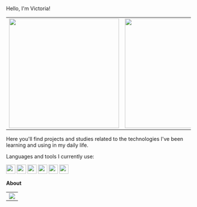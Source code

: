Hello, I'm Victoria!

<table>
  <tr>
    <td><img src="https://media1.tenor.com/m/y4Ie8h0H-TwAAAAd/cat-typing.gif" width="300"/></td>
    <td><img src="https://media1.tenor.com/m/FFkOPFbwhu0AAAAd/computer-funny.gif" height="300" width="300"/></td> 
  </tr>
</table>

Here you'll find projects and studies related to the technologies
I've been learning and using in my daily life.

Languages and tools I currently use:

<img loading="lazy" src="https://cdn.jsdelivr.net/gh/devicons/devicon@latest/icons/php/php-plain.svg" width="25" height="25"/> <img loading="lazy" src="https://cdn.jsdelivr.net/gh/devicons/devicon@latest/icons/java/java-plain-wordmark.svg" width="25" height="25" /> <img loading="lazy" src="https://cdn.jsdelivr.net/gh/devicons/devicon@latest/icons/javascript/javascript-original.svg" width="25" height="25"/> 
<img loading="lazy" src="https://cdn.jsdelivr.net/gh/devicons/devicon@latest/icons/postgresql/postgresql-original.svg"  width="25" height="25"/> <img loading="lazy" src="https://cdn.jsdelivr.net/gh/devicons/devicon@latest/icons/mysql/mysql-original.svg" width="25" height="25" /> 
<img loading="lazy" src="https://cdn.jsdelivr.net/gh/devicons/devicon@latest/icons/github/github-original.svg" width="25" height="25" />

**About**

<div align="left">
  <table>
    <tr>
      <td>
        <img src="https://github-readme-stats.vercel.app/api?username=victoriaif&theme=transparent&show_icons=true&hide_border=true&count_private=true" />
      </td>
    </tr>
  </table>
</div>
